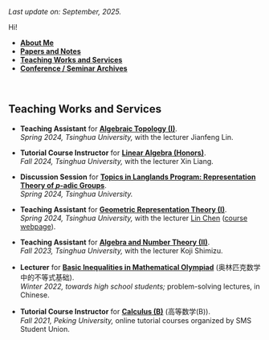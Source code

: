 _Last update on: September, 2025._

Hi! 

- [**About Me**](./index.md)
- [**Papers and Notes**](./blurbs.md)
- [**Teaching Works and Services**](./teaching.md)
- [**Conference / Seminar Archives**](./activities.md)

<br>

## Teaching Works and Services

- **Teaching Assistant** for [**Algebraic Topology (I)**](). <br/>
  _Spring 2024, Tsinghua University,_ with the lecturer Jianfeng Lin.

- **Tutorial Course Instructor** for [**Linear Algebra (Honors)**](). <br/>
  _Fall 2024, Tsinghua University,_ with the lecturer Xin Liang.

- **Discussion Session** for [**Topics in Langlands Program: Representation Theory of _p_-adic Groups**](./p-adic-HWSoln.pdf). <br/>
  _Spring 2024, Tsinghua University._

- **Teaching Assistant** for [**Geometric Representation Theory (I)**](./GRT1-HWsoln.pdf). <br/>
  _Spring 2024, Tsinghua University,_ with the lecturer [Lin Chen](https://windshower.github.io/linchen/) ([course webpage](https://windshower.github.io/linchen/teaching/s2024.html)). 

- **Teaching Assistant** for [**Algebra and Number Theory (II)**](./ANT2-HWsoln.pdf). <br/>
  _Fall 2023, Tsinghua University,_ with the lecturer Koji Shimizu. 

- **Lecturer** for [**Basic Inequalities in Mathematical Olympiad**](./ineq/ineq.md) (奥林匹克数学中的不等式基础). <br/>
  _Winter 2022, towards high school students;_ problem-solving lectures, in Chinese.
  
- **Tutorial Course Instructor** for [**Calculus (B)**](./cal2021/cal2021.md) (高等数学(B)). <br/>
  _Fall 2021, Peking University,_ online tutorial courses organized by SMS Student Union.

